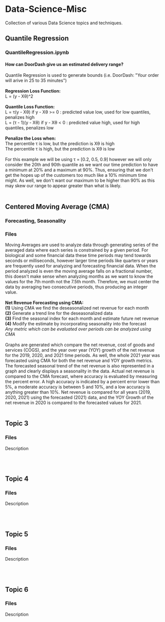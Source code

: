 # Data-Science-Misc
Collection of various Data Science topics and techniques.
<br />

## Quantile Regression
### QuantileRegression.ipynb
#### How can DoorDash give us an estimated delivery range?
Quantile Regression is used to generate bounds (i.e. DoorDash: "Your order will arive in 25 to 35 minutes")
<br />
<br />
**Regression Loss Function:** <br />
L = (y - Xθ)^2
<br />
<br />
**Quantile Loss Function:** <br />
L = τ(y - Xθ) if y - Xθ >= 0 : predicted value low, used for low quantiles, penalizes high
<br />
L = (τ - 1)(y - Xθ) if y - Xθ < 0  : predicted value high, used for high quantiles, penalizes low
<br />
<br />
**Penalize the Loss when:** 
<br />
The percentile τ is low, but the prediction is Xθ is high  
The percentile τ is high, but the prediction is Xθ is low
<br />
<br />
For this example we will be using τ = [0.2, 0.5, 0.9] however we will only consider the 20th and 90th quantile as we want our time prediction to have a minimum at 20% and a maximum at 90%. Thus, ensuring that we don't get the hopes up of the customers too much like a 10% minimum time might. As well, we don't want our maximum to be higher than 90% as this may skew our range to appear greater than what is likely.
<br />
<br />

## Centered Moving Average (CMA)
### Forecasting, Seasonality
### Files
Moving Averages are used to analyze data through generating series of the averaged data where each series is constrained by a given period. For biological and some financial data these time periods may tend towards seconds or milliseconds, however larger time periods like quarters or years are frequently used for analyzing and forecasting financial data. When the period analyzed is even the moving average falls on a fractional number, this doesn't make sense when analyzing months as we want to know the values for the 7th month not the 7.5th month. Therefore, we must center the data by averaging two consecutive periods, thus producing an integer value.
<br />
<br />
**Net Revenue Forecasting using CMA:**
<br />
**(1)** Using CMA we find the deseasonalized net revenue for each month
<br />
**(2)** Generate a trend line for the deseasonalized data
<br />
**(3)** Find the seasonal index for each month and estimate future net revenue
<br />
**(4)** Modify the estimate by incorporating seasonality into the forecast
<br />
*Any metric which can be evaluated over periods can be analyzed using CMA*
<br />
<br />
Graphs are generated which compare the net revenue, cost of goods and services (COGS), and the year over year (YOY) growth of the net revenue for the 2019, 2020, and 2021 time periods. As well, the whole 2021 year was forecasted using CMA for both the net revenue and YOY growth metrics. The forecasted seasonal trend of the net revenue is also represented in a graph and clearly displays a seasonality in the data. Actual net revenue is compared to the CMA forecast, where accuracy is evaluated by measuring the percent error. A high accuracy is indicated by a percent error lower than 5%, a moderate accuracy is between 5 and 10%, and a low accuracy is anything greater than 10%. Net revenue is compared for all years (2019, 2020, 2021) using the forecasted (2021) data, and the YOY Growth of the net revenue in 2020 is compared to the forecasted values for 2021.
<br />
<br />

## Topic 3
### Files
Description

<br />
<br />

## Topic 4
### Files
Description

<br />
<br />

## Topic 5
### Files
Description

<br />
<br />

## Topic 6
### Files
Description
